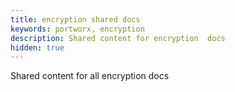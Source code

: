 ```yaml
---
title: encryption shared docs
keywords: portworx, encryption
description: Shared content for encryption  docs
hidden: true
---
```


Shared content for all encryption docs